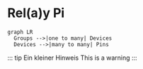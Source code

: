 # Rel(a)y Pi

```mermaid
graph LR
  Groups -->|one to many| Devices
  Devices -->|many to many| Pins
```


::: tip Ein kleiner Hinweis
This is a warning
:::